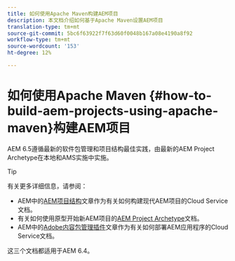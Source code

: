 ```yaml
---
title: 如何使用Apache Maven构建AEM项目
description: 本文档介绍如何基于Apache Maven设置AEM项目
translation-type: tm+mt
source-git-commit: 5bc6f63922f7f63d60f0048b167a08e4190a8f92
workflow-type: tm+mt
source-wordcount: '153'
ht-degree: 12%

---
```



# 如何使用Apache Maven {#how-to-build-aem-projects-using-apache-maven}构建AEM项目

AEM 6.5遵循最新的软件包管理和项目结构最佳实践，由最新的AEM Project Archetype在本地和AMS实施中实施。

>[!TIP]
>
>有关更多详细信息，请参阅：
>
>* AEM中的[AEM项目结构](https://docs.adobe.com/content/help/zh-Hans/experience-manager-cloud-service/implementing/developing/aem-project-content-package-structure.html)文章作为有关如何构建现代AEM项目的Cloud Service文档。
>* 有关如何使用原型开始新AEM项目的[AEM Project Archetype](https://docs.adobe.com/content/help/zh-Hans/experience-manager-core-components/using/developing/archetype/overview.html)文档。
>* AEM中的[Adobe内容包管理插件](https://experienceleague.adobe.com/docs/experience-manager-cloud-service/implementing/developer-tools/maven-plugin.html?lang=en#developer-tools)文章作为有关如何部署AEM应用程序的Cloud Service文档。

>
>
这三个文档都适用于AEM 6.4。
